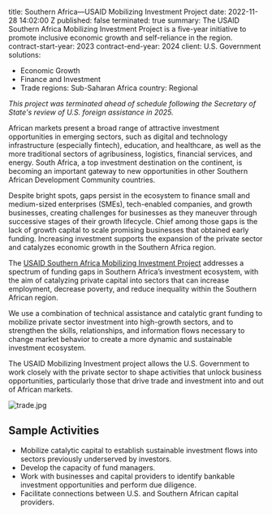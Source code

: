 
title: Southern Africa—USAID Mobilizing Investment Project
date: 2022-11-28 14:02:00 Z
published: false
terminated: true
summary: The USAID Southern Africa Mobilizing Investment Project is a five-year initiative
  to promote inclusive economic growth and self-reliance in the region.
contract-start-year: 2023
contract-end-year: 2024
client: U.S. Government
solutions:
- Economic Growth
- Finance and Investment
- Trade
regions: Sub-Saharan Africa
country: Regional

<aside><em>This project was terminated ahead of schedule following the Secretary of State's review of U.S. foreign assistance in 2025.</em></aside>

African markets present a broad range of attractive investment opportunities in emerging sectors, such as digital and technology infrastructure (especially fintech), education, and healthcare, as well as the more traditional sectors of agribusiness, logistics, financial services, and energy. South Africa, a top investment destination on the continent, is becoming an important gateway to new opportunities in other Southern African Development Community countries.

Despite bright spots, gaps persist in the ecosystem to finance small and medium-sized enterprises (SMEs), tech-enabled companies, and growth businesses, creating challenges for businesses as they maneuver through successive stages of their growth lifecycle. Chief among those gaps is the lack of growth capital to scale promising businesses that obtained early funding. Increasing investment supports the expansion of the private sector and catalyzes economic growth in the Southern Africa region.

The [USAID Southern Africa Mobilizing Investment Project](https://www.mobilizing-investment.com/) addresses a spectrum of funding gaps in Southern Africa’s investment ecosystem, with the aim of catalyzing private capital into sectors that can increase employment, decrease poverty, and reduce inequality within the Southern African region.

We use a combination of technical assistance and catalytic grant funding to mobilize private sector investment into high-growth sectors, and to strengthen the skills, relationships, and information flows necessary to change market behavior to create a more dynamic and sustainable investment ecosystem.

The USAID Mobilizing Investment project allows the U.S. Government to work closely with the private sector to shape activities that unlock business opportunities, particularly those that drive trade and investment into and out of African markets.

![trade.jpg](/uploads/trade.jpg)

## Sample Activities

* Mobilize catalytic capital to establish sustainable investment flows into sectors previously underserved by investors.
* Develop the capacity of fund managers.
* Work with businesses and capital providers to identify bankable investment opportunities and perform due diligence.
* Facilitate connections between U.S. and Southern African capital providers.
